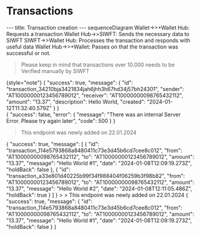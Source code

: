 # Transactions
<code-block lang="mermaid">
---
title: Transaction creation
---
sequenceDiagram
Wallet->>+Wallet Hub: Requests a transaction
Wallet Hub->>SIWFT: Sends the necessary data to SIWFT
SIWFT->>Wallet Hub: Processes the transaction and responds with useful data
Wallet Hub->>+Wallet: Passes on that the transaction was successful or not.
</code-block>

> Please keep in mind that transactions over 10.000 needs to be Verified manually by SIWFT
> 
{style="note"}
<api-endpoint openapi-path="../transactions.yaml" endpoint="/v0/transaction/{sender}/{receiver}" method="POST">
    <response type="200">
        <sample>
{
	"success": true,
	"message": {
		"id": "transaction_34210bja3421834jah6jhh3h67hd34j57bh24301",
		"sender": "AT10000000123456789012",
		"receiver": "AT10000000098765432112",
		"amount": "13.37",
		"description": Hello World,
		"created": "2024-01-12T11:32:40.579Z"
	}
}
        </sample>    
    </response>
    <response type="202">
        <sample>
{
    "success": false,
    "error": {
        "message": "There was an internal Server Error. Please try again later",
        "code": 500
    }
}
        </sample>
    </response>
</api-endpoint>
>
> This endpoint was newly added on 22.01.2024
<api-endpoint openapi-path="../transactions.yaml" endpoint="/v0/transaction/" method="GET">
    <response type="200">
        <sample>
{
	"success": true,
	"message": [
		{
			"id": "transaction_114e5793868a8480411c73e3d45b6cd7cee8c012",
			"from": "AT10000000098765432112",
			"to": "AT10000000123456789012",
			"amount": "13.37",
			"message": "Hello World #1",
			"date": "2024-01-08T12:09:19.273Z",
			"holdBack": false
		},
		{
			"id": "transaction_a33e801d40225b99f34f988404f06259b3f98b82",
			"from": "AT10000000123456789012",
			"to": "AT10000000098765432112",
			"amount": "13.37",
			"message": "Hello World #2",
			"date": "2024-01-08T12:11:05.486Z",
			"holdBack": true
		}
	]
}
        </sample>
    </response>
</api-endpoint>
>
> This endpoint was newly added on 22.01.2024
<api-endpoint openapi-path="../transactions.yaml" endpoint="/v0/transaction/{transactionId}" method="GET">
    <response type="200">
        <sample>
{
	"success": true,
	"message":
		{
			"id": "transaction_114e5793868a8480411c73e3d45b6cd7cee8c012",
			"from": "AT10000000098765432112",
			"to": "AT10000000123456789012",
			"amount": "13.37",
			"message": "Hello World #1",
			"date": "2024-01-08T12:09:19.273Z",
			"holdBack": false
		}
}
        </sample>
    </response>
</api-endpoint>
